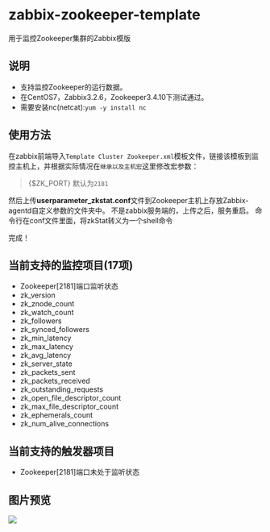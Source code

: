 # zabbix-zookeeper-template
用于监控Zookeeper集群的Zabbix模版

## 说明
- 支持监控Zookeeper的运行数据。
- 在CentOS7，Zabbix3.2.6，Zookeeper3.4.10下测试通过。
- 需要安装nc(netcat):`yum -y install nc`

## 使用方法
在zabbix前端导入`Template Cluster Zookeeper.xml`模板文件，链接该模板到监控主机上，并根据实际情况在`继承以及主机宏`这里修改宏参数：
> {$ZK_PORT} 默认为`2181`

然后上传**userparameter_zkstat.conf**文件到Zookeeper主机上存放Zabbix-agentd自定义参数的文件夹中。
不是zabbix服务端的，上传之后，服务重启。
命令行在conf文件里面，将zkStat转义为一个shell命令

完成！

## 当前支持的监控项目(17项)
- Zookeeper[2181]端口监听状态
- zk_version
- zk_znode_count
- zk_watch_count
- zk_followers
- zk_synced_followers
- zk_min_latency
- zk_max_latency
- zk_avg_latency
- zk_server_state
- zk_packets_sent
- zk_packets_received
- zk_outstanding_requests
- zk_open_file_descriptor_count
- zk_max_file_descriptor_count
- zk_ephemerals_count
- zk_num_alive_connections

## 当前支持的触发器项目
- Zookeeper[2181]端口未处于监听状态

## 图片预览
![](https://blogfiles-1254091060.cos.ap-shanghai.myqcloud.com/git/zabbix-template/zookeeper.png)
